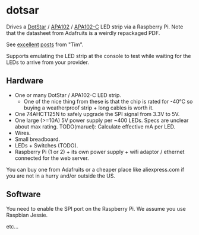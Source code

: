 dotsar
======

Drives a [DotStar](https://www.adafruit.com/datasheets/APA102.pdf) /
[APA102](https://cpldcpu.files.wordpress.com/2014/08/apa-102-super-led-specifications-2013-en.pdf)
/
[APA102-C](https://cpldcpu.files.wordpress.com/2014/08/apa-102c-super-led-specifications-2014-en.pdf)
LED strip via a Raspberry Pi. Note that the datasheet from Adafruits is a
weirdly repackaged PDF.

See [excellent](https://cpldcpu.wordpress.com/2014/08/27/apa102/)
[posts](https://cpldcpu.wordpress.com/2014/11/30/understanding-the-apa102-superled/)
from "Tim".

Supports emulating the LED strip at the console to test while waiting for
the LEDs to arrive from your provider.

## Hardware

- One or many DotStar / APA102-C LED strip.
  - One of the nice thing from these is that the chip is rated for -40°C so
    buying a weatherproof strip + long cables is worth it.
- One 74AHCT125N to safely upgrade the SPI signal from 3.3V to 5V.
- One large (>=10A) 5V power supply per ~400 LEDs. Specs are unclear about max
  rating. TODO(maruel): Calculate effective mA per LED.
- Wires.
- Small breadboard.
- LEDs + Switches (TODO).
- Raspberry Pi (1 or 2) + its own power supply + wifi adaptor / ethernet
  connected for the web server.

You can buy one from Adafruits or a cheaper place like aliexpress.com if you are
not in a hurry and/or outside the US.


## Software

You need to enable the SPI port on the Raspberry Pi. We assume you use Raspbian
Jessie.

etc...
